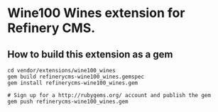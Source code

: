 # Wine100 Wines extension for Refinery CMS.

## How to build this extension as a gem

    cd vendor/extensions/wine100_wines
    gem build refinerycms-wine100_wines.gemspec
    gem install refinerycms-wine100_wines.gem

    # Sign up for a http://rubygems.org/ account and publish the gem
    gem push refinerycms-wine100_wines.gem